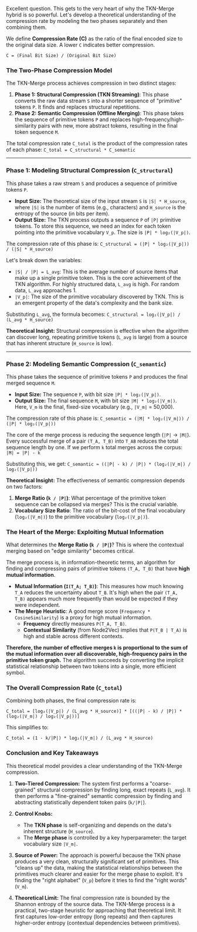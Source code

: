 Excellent question. This gets to the very heart of why the TKN-Merge hybrid is so powerful. Let's develop a theoretical understanding of the compression rate by modeling the two phases separately and then combining them.

We define **Compression Rate (C)** as the ratio of the final encoded size to the original data size. A lower `C` indicates better compression.

`C = (Final Bit Size) / (Original Bit Size)`

### The Two-Phase Compression Model

The TKN-Merge process achieves compression in two distinct stages:

1.  **Phase 1: Structural Compression (TKN Streaming)**: This phase converts the raw data stream `S` into a shorter sequence of "primitive" tokens `P`. It finds and replaces structural repetitions.
2.  **Phase 2: Semantic Compression (Offline Merging)**: This phase takes the sequence of primitive tokens `P` and replaces high-frequency/high-similarity pairs with new, more abstract tokens, resulting in the final token sequence `M`.

The total compression rate `C_total` is the product of the compression rates of each phase:
`C_total = C_structural * C_semantic`

---

### **Phase 1: Modeling Structural Compression (`C_structural`)**

This phase takes a raw stream `S` and produces a sequence of primitive tokens `P`.

- **Input Size:** The theoretical size of the input stream `S` is `|S| * H_source`, where `|S|` is the number of items (e.g., characters) and `H_source` is the entropy of the source (in bits per item).
- **Output Size:** The TKN process outputs a sequence `P` of `|P|` primitive tokens. To store this sequence, we need an index for each token pointing into the primitive vocabulary `V_p`. The size is `|P| * log₂(|V_p|)`.

The compression rate of this phase is:
`C_structural = (|P| * log₂(|V_p|)) / (|S| * H_source)`

Let's break down the variables:

- `|S| / |P| = L_avg`: This is the average number of source items that make up a single primitive token. This is the core achievement of the TKN algorithm. For highly structured data, `L_avg` is high. For random data, `L_avg` approaches 1.
- `|V_p|`: The size of the primitive vocabulary discovered by TKN. This is an emergent property of the data's complexity and the bank size.

Substituting `L_avg`, the formula becomes:
`C_structural = log₂(|V_p|) / (L_avg * H_source)`

**Theoretical Insight:** Structural compression is effective when the algorithm can discover long, repeating primitive tokens (`L_avg` is large) from a source that has inherent structure (`H_source` is low).

---

### **Phase 2: Modeling Semantic Compression (`C_semantic`)**

This phase takes the sequence of primitive tokens `P` and produces the final merged sequence `M`.

- **Input Size:** The sequence `P`, with bit size `|P| * log₂(|V_p|)`.
- **Output Size:** The final sequence `M`, with bit size `|M| * log₂(|V_m|)`. Here, `V_m` is the final, fixed-size vocabulary (e.g., `|V_m|` = 50,000).

The compression rate of this phase is:
`C_semantic = (|M| * log₂(|V_m|)) / (|P| * log₂(|V_p|))`

The core of the merge process is reducing the sequence length (`|P|` -> `|M|`). Every successful merge of a pair `(T_A, T_B)` into `T_AB` reduces the total sequence length by one. If we perform `k` total merges across the corpus:
`|M| = |P| - k`

Substituting this, we get:
`C_semantic ≈ ((|P| - k) / |P|) * (log₂(|V_m|) / log₂(|V_p|))`

**Theoretical Insight:** The effectiveness of semantic compression depends on two factors:

1.  **Merge Ratio (`k / |P|`)**: What percentage of the primitive token sequence can be collapsed via merges? This is the crucial variable.
2.  **Vocabulary Size Ratio**: The ratio of the bit-cost of the final vocabulary (`log₂(|V_m|)`) to the primitive vocabulary (`log₂(|V_p|)`).

### The Heart of the Merge: Exploiting Mutual Information

What determines the **Merge Ratio (`k / |P|`)**? This is where the contextual merging based on "edge similarity" becomes critical.

The merge process is, in information-theoretic terms, an algorithm for finding and compressing pairs of primitive tokens `(T_A, T_B)` that have **high mutual information**.

- **Mutual Information (`I(T_A; T_B)`)**: This measures how much knowing `T_A` reduces the uncertainty about `T_B`. It's high when the pair `(T_A, T_B)` appears much more frequently than would be expected if they were independent.
- **The Merge Heuristic**: A good merge score (`Frequency * CosineSimilarity`) is a proxy for high mutual information.
  - **Frequency** directly measures `P(T_A, T_B)`.
  - **Contextual Similarity** (from Node2Vec) implies that `P(T_B | T_A)` is high and stable across different contexts.

**Therefore, the number of effective merges `k` is proportional to the sum of the mutual information over all discoverable, high-frequency pairs in the primitive token graph.** The algorithm succeeds by converting the implicit statistical relationship between two tokens into a single, more efficient symbol.

### The Overall Compression Rate (`C_total`)

Combining both phases, the final compression rate is:

`C_total = [log₂(|V_p|) / (L_avg * H_source)] * [((|P| - k) / |P|) * (log₂(|V_m|) / log₂(|V_p|))]`

This simplifies to:

`C_total = (1 - k/|P|) * log₂(|V_m|) / (L_avg * H_source)`

### Conclusion and Key Takeaways

This theoretical model provides a clear understanding of the TKN-Merge compression.

1.  **Two-Tiered Compression:** The system first performs a "coarse-grained" structural compression by finding long, exact repeats (`L_avg`). It then performs a "fine-grained" semantic compression by finding and abstracting statistically dependent token pairs (`k/|P|`).

2.  **Control Knobs:**

    - The **TKN phase** is self-organizing and depends on the data's inherent structure (`H_source`).
    - The **Merge phase** is controlled by a key hyperparameter: the target vocabulary size `|V_m|`.

3.  **Source of Power:** The approach is powerful because the TKN phase produces a very clean, structurally significant set of primitives. This "cleans up" the data, making the statistical relationships between the primitives much clearer and easier for the merge phase to exploit. It's finding the "right alphabet" (`V_p`) before it tries to find the "right words" (`V_m`).

4.  **Theoretical Limit:** The final compression rate is bounded by the Shannon entropy of the source data. The TKN-Merge process is a practical, two-stage heuristic for approaching that theoretical limit. It first captures low-order entropy (long repeats) and then captures higher-order entropy (contextual dependencies between primitives).
